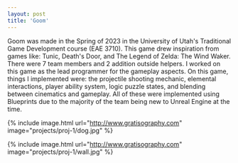 ```yaml
---
layout: post
title: 'Goom'
---
```

Goom was made in the Spring of 2023 in the University of Utah's Traditional Game Development course (EAE 3710). This game drew inspiration from games like: Tunic, Death's Door, and The Legend of Zelda: The Wind Waker. There were 7 team members and 2 addition outside helpers. I worked on this game as the lead programmer for the gameplay aspects. On this game, things I implemented were: the projectile shooting mechanic, elemental interactions, player ability system, logic puzzle states, and blending between cinematics and gameplay. All of these were implemented using Blueprints due to the majority of the team being new to Unreal Engine at the time.

{% include image.html url="http://www.gratisography.com" image="projects/proj-1/dog.jpg" %}

{% include image.html url="http://www.gratisography.com" image="projects/proj-1/wall.jpg" %}
